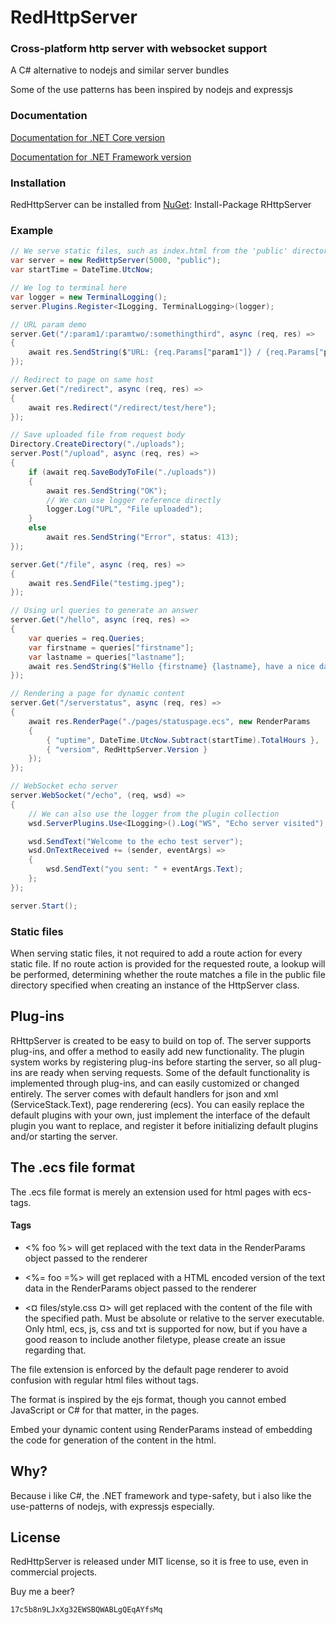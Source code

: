 # RedHttpServer
### Cross-platform http server with websocket support


A C# alternative to nodejs and similar server bundles

Some of the use patterns has been inspired by nodejs and expressjs

### Documentation
[Documentation for .NET Core version](https://rosenbjerg.dk/rhscore/docs/)

[Documentation for .NET Framework version](https://rosenbjerg.dk/rhs/docs/)

### Installation
RedHttpServer can be installed from [NuGet](https://www.nuget.org/packages/RHttpServer/): Install-Package RHttpServer

### Example
```csharp
// We serve static files, such as index.html from the 'public' directory
var server = new RedHttpServer(5000, "public");
var startTime = DateTime.UtcNow;

// We log to terminal here
var logger = new TerminalLogging();
server.Plugins.Register<ILogging, TerminalLogging>(logger);

// URL param demo
server.Get("/:param1/:paramtwo/:somethingthird", async (req, res) =>
{
    await res.SendString($"URL: {req.Params["param1"]} / {req.Params["paramtwo"]} / {req.Params["somethingthird"]}");
});

// Redirect to page on same host
server.Get("/redirect", async (req, res) =>
{
    await res.Redirect("/redirect/test/here");
});

// Save uploaded file from request body 
Directory.CreateDirectory("./uploads");
server.Post("/upload", async (req, res) =>
{
    if (await req.SaveBodyToFile("./uploads"))
    {
        await res.SendString("OK");
        // We can use logger reference directly
        logger.Log("UPL", "File uploaded");
    }
    else
        await res.SendString("Error", status: 413);
});

server.Get("/file", async (req, res) =>
{
    await res.SendFile("testimg.jpeg");
});

// Using url queries to generate an answer
server.Get("/hello", async (req, res) =>
{
    var queries = req.Queries;
    var firstname = queries["firstname"];
    var lastname = queries["lastname"];
    await res.SendString($"Hello {firstname} {lastname}, have a nice day");
});

// Rendering a page for dynamic content
server.Get("/serverstatus", async (req, res) =>
{
    await res.RenderPage("./pages/statuspage.ecs", new RenderParams
    {
        { "uptime", DateTime.UtcNow.Subtract(startTime).TotalHours },
        { "versiom", RedHttpServer.Version }
    });
});

// WebSocket echo server
server.WebSocket("/echo", (req, wsd) =>
{
    // We can also use the logger from the plugin collection 
    wsd.ServerPlugins.Use<ILogging>().Log("WS", "Echo server visited");

    wsd.SendText("Welcome to the echo test server");
    wsd.OnTextReceived += (sender, eventArgs) =>
    {
        wsd.SendText("you sent: " + eventArgs.Text);
    };
});

server.Start();
```
### Static files
When serving static files, it not required to add a route action for every static file.
If no route action is provided for the requested route, a lookup will be performed, determining whether the route matches a file in the public file directory specified when creating an instance of the HttpServer class.

## Plug-ins
RHttpServer is created to be easy to build on top of. 
The server supports plug-ins, and offer a method to easily add new functionality.
The plugin system works by registering plug-ins before starting the server, so all plug-ins are ready when serving requests.
Some of the default functionality is implemented through plug-ins, and can easily customized or changed entirely.
The server comes with default handlers for json and xml (ServiceStack.Text), page renderering (ecs).
You can easily replace the default plugins with your own, just implement the interface of the default plugin you want to replace, and 
register it before initializing default plugins and/or starting the server.

## The .ecs file format
The .ecs file format is merely an extension used for html pages with ecs-tags.

#### Tags
- <% foo %> will get replaced with the text data in the RenderParams object passed to the renderer

- <%= foo =%> will get replaced with a HTML encoded version of the text data in the RenderParams object passed to the renderer

- <¤ files/style.css ¤> will get replaced with the content of the file with the specified path. Must be absolute or relative to the server executable. Only html, ecs, js, css and txt is supported for now, but if you have a good reason to include another filetype, please create an issue regarding that.


The file extension is enforced by the default page renderer to avoid confusion with regular html files without tags.

The format is inspired by the ejs format, though you cannot embed JavaScript or C# for that matter, in the pages.


Embed your dynamic content using RenderParams instead of embedding the code for generation of the content in the html.

## Why?
Because i like C#, the .NET framework and type-safety, but i also like the use-patterns of nodejs, with expressjs especially.

## License
RedHttpServer is released under MIT license, so it is free to use, even in commercial projects.

Buy me a beer? 
```
17c5b8n9LJxXg32EWSBQWABLgQEqAYfsMq
```
